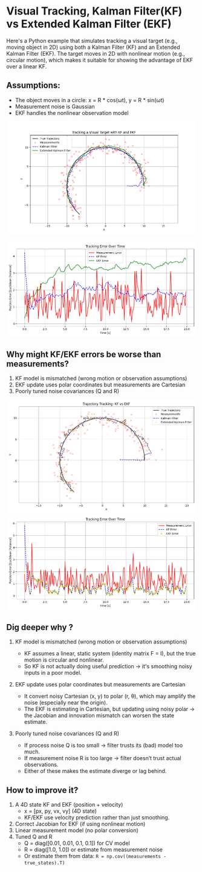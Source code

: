 # Visual Tracking,  Kalman Filter(KF) vs Extended Kalman Filter (EKF)

Here's a Python example that simulates tracking a visual target (e.g., moving object in 2D) using both a Kalman Filter (KF) and an Extended Kalman Filter (EKF). 
The target moves in 2D with nonlinear motion (e.g., circular motion), which makes it suitable for showing the advantage of EKF over a linear KF.

## Assumptions:

- The object moves in a circle: x = R * cos(ωt), y = R * sin(ωt)
- Measurement noise is Gaussian
- EKF handles the nonlinear observation model

![](case1.png)


![](case1_error.png)


## Why might KF/EKF errors be worse than measurements?

1. KF model is mismatched (wrong motion or observation assumptions)
2. EKF update uses polar coordinates but measurements are Cartesian
3. Poorly tuned noise covariances (Q and R)

![](case2.png)
![](case2_error.png)


## Dig deeper why ?
1. KF model is mismatched (wrong motion or observation assumptions)
   - KF assumes a linear, static system (identity matrix F = I), but the true motion is circular and nonlinear.
   - So KF is not actually doing useful prediction → it's smoothing noisy inputs in a poor model.
     
2. EKF update uses polar coordinates but measurements are Cartesian
   - It convert noisy Cartesian (x, y) to polar (r, θ), which may amplify the noise (especially near the origin).
   - The EKF is estimating in Cartesian, but updating using noisy polar → the Jacobian and innovation mismatch can worsen the state estimate.
  
3. Poorly tuned noise covariances (Q and R)
   - If process noise Q is too small → filter trusts its (bad) model too much.
   - If measurement noise R is too large → filter doesn’t trust actual observations.
   - Either of these makes the estimate diverge or lag behind.

## How to improve it?
1. A 4D state KF and EKF (position + velocity)
   - x = [px, py, vx, vy] (4D state)
   - KF/EKF use velocity prediction rather than just smoothing.
2. Correct Jacobian for EKF (if using nonlinear motion)
3. Linear measurement model (no polar conversion)
4. Tuned Q and R
   - Q = diag([0.01, 0.01, 0.1, 0.1]) for CV model
   - R = diag([1.0, 1.0]) or estimate from measurement noise
   - Or estimate them from data: `R = np.cov((measurements - true_states).T)`



